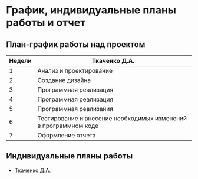 # График, индивидуальные планы работы и отчет
## План-график работы над проектом

| Недели | Ткаченко Д.А. |
| ------ | ------------- |
| 1 | Анализ и проектирование |
| 2 | Создание дизайна |
| 3 | Программная реализация |
| 4 | Программная реализация |
| 5 | Программная реализайия |
| 6 | Тестирование и внесение необходимых изменений в программном коде|
| 7 | Оформление отчета |

## Индивидуальные планы работы
* [Ткаченко Д.А.](https://github.com/Dmitriy-Tkachenko/AudioMsg/blob/master/reports/Tkachenko.md)